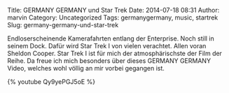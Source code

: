 Title: GERMANY GERMANY und Star Trek
Date: 2014-07-18 08:31
Author: marvin
Category: Uncategorized
Tags: germanygermany, music, startrek
Slug: germany-germany-und-star-trek

Endloserscheinende Kamerafahrten entlang der Enterprise. Noch still in
seinem Dock. Dafür wird Star Trek I von vielen verachtet. Allen voran
Sheldon Cooper. Star Trek I ist für mich der atmosphärischste der Film
der Reihe. Da freue ich mich besonders über dieses GERMANY GERMANY
Video, welches wohl völlig an mir vorbei gegangen ist.

{% youtube Qy9yePGJ5oE %}

